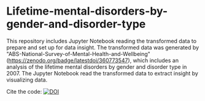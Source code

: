 #  Lifetime-mental-disorders-by-gender-and-disorder-type

This repository includes Jupyter Notebook reading the transformed data to prepare and set up for data insight.
The transformed data was generated by "ABS-National-Survey-of-Mental-Health-and-Wellbeing"(https://zenodo.org/badge/latestdoi/360773547), which includes an analysis of the lifetime mental disorders by gender and disorder type in 2007.
The Jupyter Notebook read the transformed data to extract insight by visualizing data.


Cite the code: [![DOI](https://zenodo.org/badge/361084281.svg)](https://zenodo.org/badge/latestdoi/361084281)